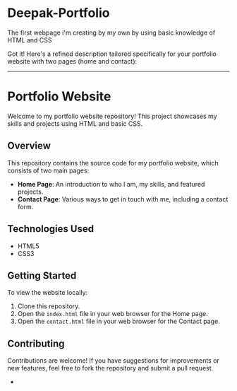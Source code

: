 # Deepak-Portfolio
The first webpage i'm creating by my own by using basic knowledge of HTML and CSS


Got it! Here's a refined description tailored specifically for your portfolio website with two pages (home and contact):

---

# Portfolio Website

Welcome to my portfolio website repository! This project showcases my skills and projects using HTML and basic CSS.

## Overview

This repository contains the source code for my portfolio website, which consists of two main pages:

- **Home Page**: An introduction to who I am, my skills, and featured projects.
- **Contact Page**: Various ways to get in touch with me, including a contact form.

## Technologies Used

- HTML5
- CSS3

## Getting Started

To view the website locally:
1. Clone this repository.
2. Open the `index.html` file in your web browser for the Home page.
3. Open the `contact.html` file in your web browser for the Contact page.

## Contributing

Contributions are welcome! If you have suggestions for improvements or new features, feel free to fork the repository and submit a pull request.



-
